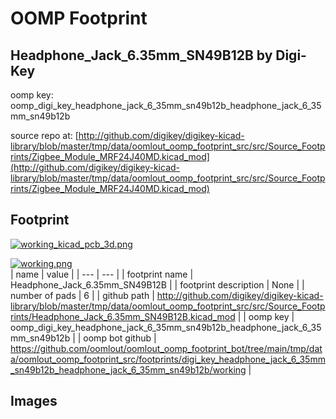 # OOMP Footprint  
## Headphone_Jack_6.35mm_SN49B12B  by Digi-Key  
  
oomp key: oomp_digi_key_headphone_jack_6_35mm_sn49b12b_headphone_jack_6_35mm_sn49b12b  
  
source repo at: [http://github.com/digikey/digikey-kicad-library/blob/master/tmp/data/oomlout_oomp_footprint_src/src/Source_Footprints/Zigbee_Module_MRF24J40MD.kicad_mod](http://github.com/digikey/digikey-kicad-library/blob/master/tmp/data/oomlout_oomp_footprint_src/src/Source_Footprints/Zigbee_Module_MRF24J40MD.kicad_mod)  
## Footprint  
  
[![working_kicad_pcb_3d.png](working_kicad_pcb_3d_600.png)](working_kicad_pcb_3d.png)  
  
[![working.png](working_600.png)](working.png)  
| name | value | 
| --- | --- | 
| footprint name | Headphone_Jack_6.35mm_SN49B12B | 
| footprint description | None | 
| number of pads | 6 | 
| github path | http://github.com/digikey/digikey-kicad-library/blob/master/tmp/data/oomlout_oomp_footprint_src/src/Source_Footprints/Headphone_Jack_6.35mm_SN49B12B.kicad_mod | 
| oomp key | oomp_digi_key_headphone_jack_6_35mm_sn49b12b_headphone_jack_6_35mm_sn49b12b | 
| oomp bot github | https://github.com/oomlout/oomlout_oomp_footprint_bot/tree/main/tmp/data/oomlout_oomp_footprint_src/footprints/digi_key_headphone_jack_6_35mm_sn49b12b_headphone_jack_6_35mm_sn49b12b/working | 
## Images  

